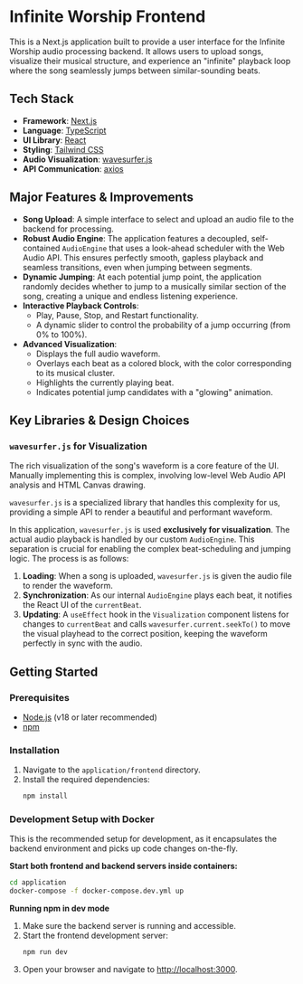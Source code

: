# Infinite Worship Frontend

This is a Next.js application built to provide a user interface for the Infinite Worship audio processing backend. It allows users to upload songs, visualize their musical structure, and experience an "infinite" playback loop where the song seamlessly jumps between similar-sounding beats.

## Tech Stack

*   **Framework**: [Next.js](https://nextjs.org/)
*   **Language**: [TypeScript](https://www.typescriptlang.org/)
*   **UI Library**: [React](https://reactjs.org/)
*   **Styling**: [Tailwind CSS](https://tailwindcss.com/)
*   **Audio Visualization**: [wavesurfer.js](https://wavesurfer.xyz/)
*   **API Communication**: [axios](https://axios-http.com/)

## Major Features & Improvements

*   **Song Upload**: A simple interface to select and upload an audio file to the backend for processing.
*   **Robust Audio Engine**: The application features a decoupled, self-contained `AudioEngine` that uses a look-ahead scheduler with the Web Audio API. This ensures perfectly smooth, gapless playback and seamless transitions, even when jumping between segments.
*   **Dynamic Jumping**: At each potential jump point, the application randomly decides whether to jump to a musically similar section of the song, creating a unique and endless listening experience.
*   **Interactive Playback Controls**:
    *   Play, Pause, Stop, and Restart functionality.
    *   A dynamic slider to control the probability of a jump occurring (from 0% to 100%).
*   **Advanced Visualization**:
    *   Displays the full audio waveform.
    *   Overlays each beat as a colored block, with the color corresponding to its musical cluster.
    *   Highlights the currently playing beat.
    *   Indicates potential jump candidates with a "glowing" animation.

## Key Libraries & Design Choices

### `wavesurfer.js` for Visualization

The rich visualization of the song's waveform is a core feature of the UI. Manually implementing this is complex, involving low-level Web Audio API analysis and HTML Canvas drawing.

`wavesurfer.js` is a specialized library that handles this complexity for us, providing a simple API to render a beautiful and performant waveform.

In this application, `wavesurfer.js` is used **exclusively for visualization**. The actual audio playback is handled by our custom `AudioEngine`. This separation is crucial for enabling the complex beat-scheduling and jumping logic. The process is as follows:

1.  **Loading**: When a song is uploaded, `wavesurfer.js` is given the audio file to render the waveform.
2.  **Synchronization**: As our internal `AudioEngine` plays each beat, it notifies the React UI of the `currentBeat`.
3.  **Updating**: A `useEffect` hook in the `Visualization` component listens for changes to `currentBeat` and calls `wavesurfer.current.seekTo()` to move the visual playhead to the correct position, keeping the waveform perfectly in sync with the audio.

## Getting Started

### Prerequisites

*   [Node.js](https://nodejs.org/) (v18 or later recommended)
*   [npm](https://www.npmjs.com/)

### Installation

1.  Navigate to the `application/frontend` directory.
2.  Install the required dependencies:
    ```bash
    npm install
    ```

### Development Setup with Docker

This is the recommended setup for development, as it encapsulates the backend environment and picks up code changes on-the-fly.

**Start both frontend and backend servers inside containers:**
```bash
cd application
docker-compose -f docker-compose.dev.yml up
```

**Running npm in dev mode**

1.  Make sure the backend server is running and accessible.
2.  Start the frontend development server:
    ```bash
    npm run dev
    ```
3.  Open your browser and navigate to [http://localhost:3000](http://localhost:3000).

